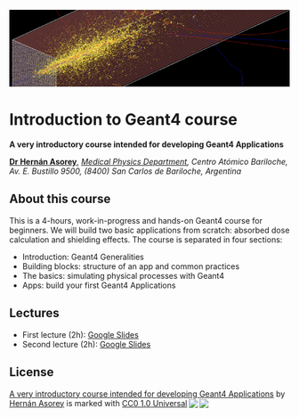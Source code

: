 ![Banner](materials/g4-banner.png)

# Introduction to Geant4 course

**A very introductory course intended for developing Geant4 Applications**

<!-- - [La Conga Physics program](https://laconga.redclara.net/en/home/) -->

**[Dr Hernán Asorey](https://github.com/asoreyh/)**, *[Medical Physics Department](http://fisica.cab.cnea.gov.ar/fisicamedica), Centro Atómico Bariloche, Av. E. Bustillo 9500, (8400) San Carlos de Bariloche, Argentina*

<!-- [[_TOC_]] -->
## About this course

This is a 4-hours, work-in-progress and hands-on Geant4 course for beginners. We will build two basic applications from scratch: absorbed dose calculation and shielding effects. The course is separated in four sections:
* Introduction: Geant4 Generalities
* Building blocks: structure of an app and common practices
* The basics: simulating physical processes with Geant4
* Apps: build your first Geant4 Applications

## Lectures

* First lecture (2h): [Google Slides](https://docs.google.com/presentation/d/1VOZdtuHv4GT2vVAAmoiauFKEVVORfHYiUxqNb3nifQM/edit?usp=sharing)
* Second lecture (2h): [Google Slides](https://docs.google.com/presentation/d/1UU_L1HnBrV7Qb5qRH2Q4eTX34sH_k640uGyBy6TlB4I/edit?usp=sharing)

<!-- 
## Objectives


## Contents

# Program

-->

## License

<p xmlns:cc="http://creativecommons.org/ns#" xmlns:dct="http://purl.org/dc/terms/"><a property="dct:title" rel="cc:attributionURL" href="https://github.com/asoreyh/geant4-course">A very introductory course intended for developing Geant4 Applications</a> by <a rel="cc:attributionURL dct:creator" property="cc:attributionName" href="https://github.com/asoreyh">Hernán Asorey</a> is marked with <a href="http://creativecommons.org/publicdomain/zero/1.0?ref=chooser-v1" target="_blank" rel="license noopener noreferrer" style="display:inline-block;">CC0 1.0 Universal<img style="height:22px!important;margin-left:3px;vertical-align:text-bottom;" src="https://mirrors.creativecommons.org/presskit/icons/cc.svg?ref=chooser-v1"><img style="height:22px!important;margin-left:3px;vertical-align:text-bottom;" src="https://mirrors.creativecommons.org/presskit/icons/zero.svg?ref=chooser-v1"></a></p>

